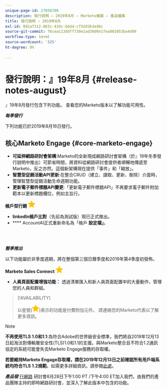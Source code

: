 ```yaml
---
unique-page-id: 27656786
description: 發行說明 — 2019年8月 — Marketo檔案 — 產品檔案
title: 發行說明 — 2019年8月
exl-id: 992af312-863c-419c-b6d4-cf5dd3b3e46c
source-git-commit: 76cea113ddff730e1ad30d0e1fea801053ba4d98
workflow-type: tm+mt
source-wordcount: '325'
ht-degree: 0%

---
```


# 發行說明：』19年8月 {#release-notes-august}

』19年8月發行包含下列功能。 查看您的Marketo版本以了解功能可用性。

**_每季發行_**

下列功能已於2019年8月16日發行。

## 核心Marketo Engage {#core-marketo-engage}

* **可延伸網路研討會架構**:Marketo的全新現成網路研討會架構（於』19年冬季發行說明中推出）可節省時間，將資料從網路研討會提供者順暢地傳遞至Marketo，反之亦然。這個新架構現在提供「事件」和「縮放」。
* **智慧型促銷活動API更新**:在整合CRUD（建立、讀取、更新、刪除）介面時，管理智慧型促銷活動生命週期功能。
* **更新電子郵件標題API變更**:「更新電子郵件標題API」不再要求電子郵件附加範本以更新標題欄位，例如主旨行。

**帳戶型行銷** ![（星號）](assets/yellow-star.png)

* **linkedIn帳戶比對**（先前為測試版）現已正式推出。
* **** AccountAI正式重新命名為「帳戶 **設定檔」**。

<br> 

**_整季推出_**

以下功能屬於非季度週期，將在整個第三個日曆季度和2019年第4季度初發佈。

**Marketo Sales Connect** ![（星型）](assets/yellow-star.png)

* **人員頁面配置增強功能：** 透過清單匯入和新人員頁面配置中的大量動作，管理您的人員和群組。

>[!AVAILABILITY]
>
>以星號(![(star)](assets/yellow-star.png))表示的功能是付費附加元件。 請連絡您的Marketo代表以了解更多資訊。

>[!NOTE]
>
>**不再使用TLS 1.0和1.1**:為符合Adobe的世界級安全標準，我們將自2019年12月13日起淘汰對傳輸層安全性(TLS)1.0和1.1的支援。與Marketo整合且不符合1.2通訊協定的系統可能會失去Marketo Engage服務的存取權。
>
>**若要維持Marketo Engage存取權，請在2019年12月13日之前確認所有用戶端系統均符合TLS 1.2規範**。如需更多詳細資訊，請參閱[此處](https://nation.marketo.com/docs/DOC-7059-tls-10-11-deprecation-faq)。

**_產品發_** [行網路](https://engage.marketo.com/August_19_Release_Webinar.html) 研討會8月28日下午1:00 PT /下午4:00 ET加入我們，由我們的產品團隊主持的即時網路研討會，並深入了解此版本中包含的功能。
